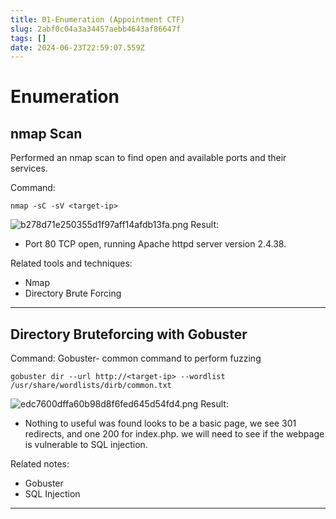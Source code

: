 ```yaml
---
title: 01-Enumeration (Appointment CTF)
slug: 2abf0c04a3a34457aebb4643af86647f
tags: []
date: 2024-06-23T22:59:07.559Z
---
```


# Enumeration

## nmap Scan

Performed an nmap scan to find open and available ports and their services.

Command:

```
nmap -sC -sV <target-ip>
```

![b278d71e250355d1f97aff14afdb13fa.png](/resources/cb11914b4f6b401aafb6af93db8df6d0.png)
Result:

- Port 80 TCP open, running Apache httpd server version 2.4.38.

Related tools and techniques:

- Nmap
- Directory Brute Forcing

***

## Directory Bruteforcing with Gobuster

Command:
Gobuster- common command to perform fuzzing

```
gobuster dir --url http://<target-ip> --wordlist /usr/share/wordlists/dirb/common.txt
```

![edc7600dffa60b98d8f6fed645d54fd4.png](/resources/28a11e567bce43a2afa08dbd4cf6c10f.png)
Result:

- Nothing to useful was found looks to be a basic page, we see 301 redirects, and one 200 for index.php. we will need to see if the webpage is vulnerable to SQL injection.

Related notes:

- Gobuster
- SQL Injection

***
